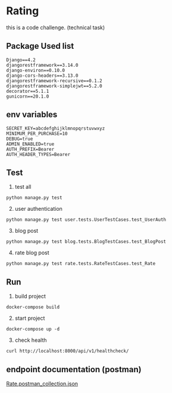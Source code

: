 # Rating

this is a code challenge. (technical task)

## Package Used list

```
Django==4.2
djangorestframework==3.14.0
django-environ==0.10.0
django-cors-headers==3.13.0
djangorestframework-recursive==0.1.2
djangorestframework-simplejwt==5.2.0
decorator==5.1.1
gunicorn==20.1.0
```

## env variables

```
SECRET_KEY=abcdefghijklmnopqrstuvwxyz
MINIMUM_PER_PURCHASE=10
DEBUG=true
ADMIN_ENABLED=true
AUTH_PREFIX=Bearer
AUTH_HEADER_TYPES=Bearer
```

## Test

1. test all

```
python manage.py test
```

2. user authentication

```
python manage.py test user.tests.UserTestCases.test_UserAuth
```

3.  blog post

```
python manage.py test blog.tests.BlogTestCases.test_BlogPost
```

4. rate blog post

```
python manage.py test rate.tests.RateTestCases.test_Rate
```

## Run

1. build project

```
docker-compose build
```

2. start project

```
docker-compose up -d
```

3. check health

```
curl http://localhost:8000/api/v1/healthcheck/
```

## endpoint documentation (postman)

[Rate.postman_collection.json](postman/Rate.postman_collection.json)
